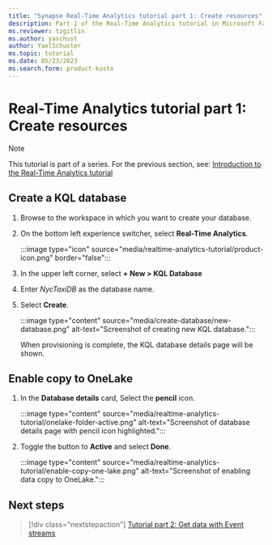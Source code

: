 ```yaml
---
title: "Synapse Real-Time Analytics tutorial part 1: Create resources"
description: Part 1 of the Real-Time Analytics tutorial in Microsoft Fabric
ms.reviewer: tzgitlin
ms.author: yaschust
author: YaelSchuster
ms.topic: tutorial
ms.date: 05/23/2023
ms.search.form: product-kusto
---
```

# Real-Time Analytics tutorial part 1: Create resources

> [!NOTE]
> This tutorial is part of a series. For the previous section, see: [Introduction to the Real-Time Analytics tutorial](tutorial-introduction.md)

## Create a KQL database

1. Browse to the workspace in which you want to create your database.
1. On the bottom left experience switcher, select **Real-Time Analytics**.
    
    :::image type="icon" source="media/realtime-analytics-tutorial/product-icon.png" border="false":::

1.  In the upper left corner, select **+ New \> KQL Database** 
1.  Enter *NycTaxiDB* as the database name.
1.  Select **Create**.
    
    :::image type="content" source="media/create-database/new-database.png" alt-text="Screenshot of creating new KQL database.":::

    When provisioning is complete, the KQL database details page will be shown.

## Enable copy to OneLake

1.  In the **Database details** card, Select the **pencil** icon.

    :::image type="content" source="media/realtime-analytics-tutorial/onelake-folder-active.png" alt-text="Screenshot of database details page with pencil icon highlighted.":::

1. Toggle the button to **Active** and select **Done**.

    :::image type="content" source="media/realtime-analytics-tutorial/enable-copy-one-lake.png" alt-text="Screenshot of enabling data copy to OneLake.":::

## Next steps

> [!div class="nextstepaction"]
> [Tutorial part 2: Get data with Event streams](tutorial-2-event-streams.md)